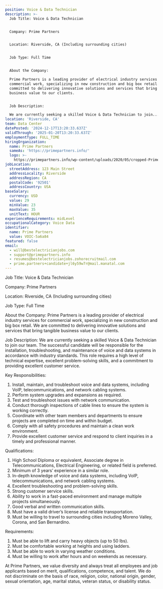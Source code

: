 ```yaml
---
position: Voice & Data Technician
description: >-
  Job Title: Voice & Data Technician


  Company: Prime Partners


  Location: Riverside, CA (Including surrounding cities)


  Job Type: Full Time


  About the Company:

  Prime Partners is a leading provider of electrical industry services for
  commercial work, specializing in new construction and big box retail. We are
  committed to delivering innovative solutions and services that bring tangible
  business value to our clients.


  Job Description:

  We are currently seeking a skilled Voice & Data Technician to join...
location: 'Riverside, CA'
team: Data Center
datePosted: '2024-12-17T13:20:33.637Z'
validThrough: '2025-01-20T13:20:33.637Z'
employmentType: FULL_TIME
hiringOrganization:
  name: Prime Partners
  sameAs: 'https://primepartners.info/'
  logo: >-
    https://primepartners.info/wp-content/uploads/2020/05/cropped-Prime-Partners-Logo-NO-BG-1-1.png
jobLocation:
  streetAddress: 123 Main Street
  addressLocality: Riverside
  addressRegion: CA
  postalCode: '92501'
  addressCountry: USA
baseSalary:
  currency: USD
  value: 29
  minValue: 23
  maxValue: 35
  unitText: HOUR
experienceRequirements: midLevel
occupationalCategory: Voice Data
identifier:
  name: Prime Partners
  value: VOIC-5a6a84
featured: false
email:
  - will@bestelectricianjobs.com
  - support@primepartners.info
  - resumes@bestelectricianjobs.zohorecruitmail.com
  - prime.partners+candidate+jl6y59w7r@mail.manatal.com
---
```




Job Title: Voice & Data Technician

Company: Prime Partners

Location: Riverside, CA (Including surrounding cities)

Job Type: Full Time

About the Company:
Prime Partners is a leading provider of electrical industry services for commercial work, specializing in new construction and big box retail. We are committed to delivering innovative solutions and services that bring tangible business value to our clients.

Job Description:
We are currently seeking a skilled Voice & Data Technician to join our team. The successful candidate will be responsible for the installation, troubleshooting, and maintenance of voice and data systems in accordance with industry standards. This role requires a high level of technical expertise, excellent problem-solving skills, and a commitment to providing excellent customer service.

Key Responsibilities:

1. Install, maintain, and troubleshoot voice and data systems, including VoIP, telecommunications, and network cabling systems.
2. Perform system upgrades and expansions as required.
3. Test and troubleshoot issues with network communication.
4. Conduct thorough inspections of cable lines to ensure the system is working correctly.
5. Coordinate with other team members and departments to ensure projects are completed on time and within budget.
6. Comply with all safety procedures and maintain a clean work environment.
7. Provide excellent customer service and respond to client inquiries in a timely and professional manner.

Qualifications:
1. High School Diploma or equivalent, Associate degree in Telecommunications, Electrical Engineering, or related field is preferred.
2. Minimum of 3 years’ experience in a similar role.
3. In-depth knowledge of voice and data systems, including VoIP, telecommunications, and network cabling systems.
4. Excellent troubleshooting and problem-solving skills.
5. Strong customer service skills.
6. Ability to work in a fast-paced environment and manage multiple projects simultaneously.
7. Good verbal and written communication skills.
8. Must have a valid driver’s license and reliable transportation.
9. Must be willing to travel to surrounding cities including Moreno Valley, Corona, and San Bernardino.

Requirements:
1. Must be able to lift and carry heavy objects (up to 50 lbs).
2. Must be comfortable working at heights and using ladders.
3. Must be able to work in varying weather conditions.
4. Must be willing to work after hours and on weekends as necessary.

At Prime Partners, we value diversity and always treat all employees and job applicants based on merit, qualifications, competence, and talent. We do not discriminate on the basis of race, religion, color, national origin, gender, sexual orientation, age, marital status, veteran status, or disability status.
